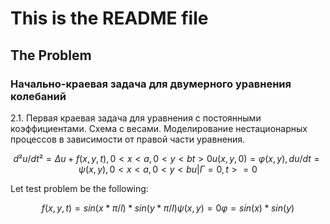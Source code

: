 # This is the README file

## The Problem
### Начально-краевая задача для  двумерного уравнения колебаний

2.1. Первая краевая задача для уравнения с постоянными коэффициентами. Схема с весами. Моделирование нестационарных процессов в зависимости от правой части уравнения.
```math
d²u / dt² = Δu + f(x, y, t),
        0 < x < a,
        0 < y < b
        t > 0
u(x, y, 0) = φ(x, y),
du/dt = ψ(x, y),
0 < x < a,
0 < y < b
u|Г = 0, t >= 0
```

Let test problem be the following:
```math
f(x, y, t) = sin(x * π / l)*sin(y * π / l)
ψ(x, y) = 0
φ = sin(x)*sin(y)
```
